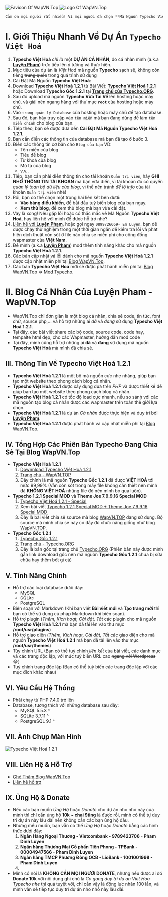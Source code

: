 ![Favicon Of WapVN.Top](https://cdn.jsdelivr.net/gh/meotom1198/meo.github.io@2f7e8b9aa074e1523ebfd8d3119499b8e5725b12/images/favicon.png) ![Logo Of WapVN.Top](https://cdn.jsdelivr.net/gh/meotom1198/meo.github.io@2f7e8b9aa074e1523ebfd8d3119499b8e5725b12/images/logo.png)

```css
Cảm ơn mọi người rất nhiều! Vì mọi người đã chọn **Mã Nguồn Typecho Việt Hoá 1.2.1** để bắt đầu xây dựng blog/website của riêng bạn. Mình tin rằng, với các tính năng mà **Mã Nguồn Typecho Việt Hoá 1.2.1** đem lại, có lẽ **Mã Nguồn Typecho Việt Hoá 1.2.1** sẽ đáp ứng tốt nhu cầu của xây dựng blog/website cá nhân của mọi người! **Mã Nguồn Typecho Việt Hoá 1.2.1** có mức độ tuỳ chỉnh/tuỳ biến rất cao, **Mã Nguồn Typecho Việt Hoá 1.2.1** còn có thể tải lên và `Kích hoạt` các *Plugin* hoặc *Theme* khác để giúp **Mã Nguồn Typecho Việt Hoá 1.2.1** trở nên đa dụng hơn nữa! **[MeoDiLac](https://www.faecebook.com/cu.ti.9212)** (a.k.a **[Luyện Pham](https://www.faecebook.com/cu.ti.9212)**) xin cảm ơn mọi người đã ủng hộ dự án nho nhỏ này của mình!
```

# Ⅰ. Giới Thiệu Nhanh Về Dự Án `Typecho Việt Hoá`
1. **Typecho Việt Hoá** *chỉ là* một **DỰ ÁN CÁ NHÂN**, do cá nhân mình (a.k.a **[Luyện Pham](https://www.faecebook.com/cu.ti.9212)**) trực tiếp lên ý tưởng và thực hiện.
2. Mục tiêu của dự án là *Việt Hoá* mã nguồn **Typecho** sạch sẽ, không còn tiếng ~~trung quốc~~ trong quá trình sử dụng
3. Cài Đặt Mã Nguồn **Typecho Việt Hoá**:
  1. Download **Typecho Việt Hoá 1.2.1** từ [Bài Viết: **Typecho Việt Hoá 1.2.1**](https://wapvn.top/share-typecho-1-2-1-viet-hoa.html) hoặc Download **Typecho Gốc 1.2.1** tại **[Trang chủ của Typecho.ORG](https://typecho.org/)**.
  2. Sau đó upload mã nguồn **Typecho Vừa Tải Về** lên hosting hoặc máy chủ, và giải nén ngang hàng với thư mục **`root`** của hosting hoặc máy chủ.
  3. Vào `trang quản lý Database` của hosting hoặc máy chủ để tạo database.
  4. Sau đó, bạn hãy truy cập vào `tên miền` mà bạn đang dùng để làm `tên miền chính` cho blog của bạn.
  5. Tiếp theo, bạn sẽ được đưa đến **Cài Đặt Mã Nguồn Typecho Việt Hoá 1.2.1**.
  6. Bạn cần điền các thông tin của database mà bạn đã tạo ở bước 3.
  7. Điền các thông tin cơ bản cho `Blog của bạn` VD:
     * Tên miền của blog
     * Tiêu đề blog
     * Từ khoá của blog
     * Mô tả của blog
     * v.v..
  8. Tiếp, bạn cần phải điền thông tin cho tài khoản `Quản trị viên`, hãy **GHI NHỚ THÔNG TIN TÀI KHOẢN** mà bạn vừa điền, vì tài khoản đó có quyền *quản lý toàn bộ dữ liệu của blog*, vì thế nên tránh *để lộ info* của tài khoản `Quản trị viên` nhé!
  9. Rồi, bạn có thể chọn một trong hai liên kết bên dưới:
     * **Vào bảng điều khiển**, để bắt đầu tuỳ biến blog của bạn ngay.
     * **Xem thử blog**, để xem thử blog mà bạn vừa cài đặt.
  10. Vậy là xong! Nếu gặp lỗi hoặc có thắc mắc về Mã Nguồn **Typecho Việt Hoá**, hay liên hệ với mình để được hỗ trợ nhé?
  11. [Liên hệ với **Luyện Phạm**](https://wapvn.top/p-contact/), hoặc gọi ngay `0899726669- Em Luyện`.
bạn dẽ được chạy thử nghiệm trong một thời gian ngắn để kiểm tra lỗi và phát hiện dịch thuật còn sót ở file nào chia sẻ miễn phí cho cộng đồng wapmaster của **Việt Nam**.
5. Để mình (a.k.a **[Luyện Pham](https://www.faecebook.com/cu.ti.9212)**) mod thêm tính năng khác cho mã nguồn **Typecho Việt Hoá 1.2.1**.
6. Các bản cập nhật vá lỗi dành cho mã nguồn **Typecho Việt Hoá 1.2.1** được cập nhật miễn phí tại [Blog WapVN.Top](https://wapvn.top/).
7. Các bản **Typecho Việt Hoá** mới sẽ được phát hành miễn phí tại [Blog WapVN.Top](https://wapvn.top/) => [Mod Typecho](https://wapvn.top/mod-typecho/).

# Ⅱ. Blog Cá Nhân Của Luyện Pham - WapVN.Top
- WapVN.Top chỉ đơn giản là một blog cá nhân, chia sẻ code, tin tức, font chữ, source php,... và hỗ trợ những ai *đã* và *đang* sử dụng **Typecho Việt Hoá 1.2.1**.
- Tại đây, các bài viết share các bộ code, source code, code hay, tempalte html đẹp, cho các Wapmaster, hướng dẫn mod code
- Tại đây, mình cũng hỗ trợ những ai **đã** và **đang** sử dụng mã nguồn **Typecho Việt Hoá** mà mình đã chia sẻ.

## Ⅲ. Thông Tin Về **Typecho Việt Hoá 1.2.1**
- **Typecho Việt Hoá 1.2.1** là một bộ mã nguồn cực nhẹ nhàng, giúp bạn tạo một website theo phong cách blog cá nhân.
- **Typecho Việt Hoá 1.2.1** được xây dụng dựa trên *PHP* và được thiết kế để giúp bạn tạo một website theo phong cách blog cá nhân.
- **Typecho Việt Hoá 1.2.1** có tốc độ load cực nhanh, nếu so sánh với các mã nguồn tạo blog cá nhân được các wapmaster trên toàn thế giới lựa chọn.
- **Typecho Việt Hoá 1.2.1** là dự án *Cá nhân* được thực hiện và duy trì bởi **[Luyện Pham](https://www.faecebook.com/cu.ti.9212)**.
- **Typecho Việt Hoá 1.2.1** được phát hành và cập nhật miễn phí tại [Blog WapVN.Top](https://wapvn.top/).

## Ⅳ. Tổng Hợp Các Phiên Bản **Typecho** Đang Chia Sẻ Tại Blog WapVN.Top
- **Typecho Việt Hoá 1.2.1**
  1. [Downnload Typecho Việt Hoá 1.2.1](https://wapvn.top/share-typecho-1-2-1-viet-hoa.html)
  2. [Trang chủ - WapVN.TOP](https://wapvn.top/)
  3. Đây chính là mã nguồn **Typecho Gốc 1.2.1** đã được **VIỆT HOÁ** tới mức 99,99% (Vẫn còn sót trong mấy file không cần  thiết nên mình đã **KHÔNG VIỆT HOÁ** những file đó nên mình bỏ qua luôn).
- **Typecho 1.2.1 Special MOD** và **Theme Joe 7.9.9.16 Special MOD**
  1. [Typecho Việt Hoá 1.2.1 - Special](https://upload.wapvn.top/7pO1hASFX5VOSeK/file)
  2. Xem bài viết [Typecho 1.2.1 Special MOD + Theme Joe 7.9.9.16 Special MOD](https://wapvn.top/typecho-121-special-mod-theme-joe-799-special-mod.html)
  3. Đây là bài viết chia sẻ source mà blog [WapVN.TOP](https://wapvn.top/) đang sử dụng. Bộ source mà mình chia sẻ này có đầy đủ chức năng giống nhứ blog [WapVN.TOP](https://wapvn.top/).
- **Typecho Gốc 1.2.1**
  1. [Typecho Gốc 1.2.1](https://github.com/typecho/typecho/releases/latest/download/typecho.zip)
  2. [Trang chủ - Typecho.ORG](https://typecho.org/)
  3. Đây là bản gốc tại trang chủ [Typecho.ORG](https://typecho.org/) (Phiên bản này được mình gắn link download gốc nên mã nguôn **Typecho Gốc 1.2.1** chưa bị sửa chữa hay thêm bớt gì cả)

## Ⅴ. Tính Năng Chính
* Hỗ trợ các loại database dưới đây:
  - MySQL
  - SQLite
  - PostgreSQL
* Biên soạn với Markdown (Khi bạn viết **Bài viết mới** và **Tạo trang mới** thì bạn có thể sử dụng cú pháp Markdown khi biên soạn).
* Hỗ trợ plugin (*Thêm, Kích hoạt, Cài đặt, Tắt* các plugin cho mã nguồn **Typecho Việt Hoá 1.2.1** mà bạn đã tải lên vào thư mục **/root/usr/plugins**)
* Hỗ trợ giao diện (*Thêm, Kích hoạt, Cài đặt, Tắt* các giao diện cho mã nguồn **Typecho Việt Hoá 1.2.1** mà bạn đã tải lên vào thư mục **/root/usr/themes**)
* Tùy chỉnh URL (Bạn có thể tuỳ chỉnh *liên kết* của bài viết, các danh mục và các trang độc lập, với mức tuỳ biến URL cao ~~ngang với Wordpress~~ 😂)
* Tuỳ chỉnh trang độc lập (Bạn có thể tuỳ biến các trang độc lập với các mục đích khác nhau)

## Ⅵ. Yêu Cầu Hệ Thống
* Phải chạy từ PHP 7.4.0 trở lên
* Database, tương thích với những database sau đây:
  * MySQL 5.5.3 ^
  * SQLite 3.7.11 ^
  * PostgreSQL 9.1 ^

## Ⅶ. Ảnh Chụp Màn Hình
![Typecho Việt Hoá 1.2.1](https://wapvn.top/usr/themes/joe-vh/screenshot.png)

## Ⅷ. Liên Hệ & Hỗ Trợ
* [Ghé Thăm Blog WapVN.Top](https://wapvn.top/)
* [Liên hệ hỗ trợ](https://wapvn.top/p-contact/)

## Ⅸ. Ủng Hộ & Donate
* Nếu các bạn muốn *Ủng Hộ* hoặc *Donate* cho dự án nho nhỏ này của mình thì chỉ cần ủng hộ **10k ~ chai Sting** là được rồi, mình có thể tự duy trì dự án này lâu dài nên không cần các bạn ủng hộ đâu.
* Nhưng mếu muốn, bạn vẫn có thể *Ủng Hộ* hoặc *Donate* bằng các hình thức dưới đây:
  1. **Ngân Hàng Ngoại Thương - Vietcombank - 9789423706 - Pham Dinh Luyen**
  2. **Ngân hàng Thương Mại Cổ phần Tiên Phong - TPBank - 00004947566 - Pham Dinh Luyen**
  3. **Ngân hàng TMCP Phương Đông OCB - LioBank - 1001001998 - Pham Dinh Luyen**
  4. 
* Mình có nói là **KHÔNG CẦN MỌI NGƯỜI DONATE**, nhưng nếu được ai đó **Donate 10k** với nội dung ghi chú là *Co gang duy tri du an Viet Hoa Typecho nhe* thì quá tuyệt vời, chỉ cần vậy là động lực nhân 100 lần, và mình vẫn sẽ tiếp tục duy trì dự án nho nhỏ này lâu dài.

